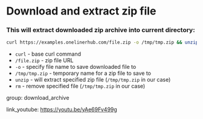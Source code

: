 # Download and extract zip file

### This will extract downloaded zip archive into current directory:

```bash
curl https://examples.onelinerhub.com/file.zip -o /tmp/tmp.zip && unzip /tmp/tmp.zip && rm /tmp/tmp.zip
```

- `curl` - base curl command
- `/file.zip` - zip file URL
- `-o` - specify file name to save downloaded file to
- `/tmp/tmp.zip` - temporary name for a zip file to save to
- `unzip` - will extract specified zip file (`/tmp/tmp.zip` in our case)
- `rm` - remove specified file (`/tmp/tmp.zip` in our case)

group: download_archive


link_youtube: https://youtu.be/yAe69Fv499g
